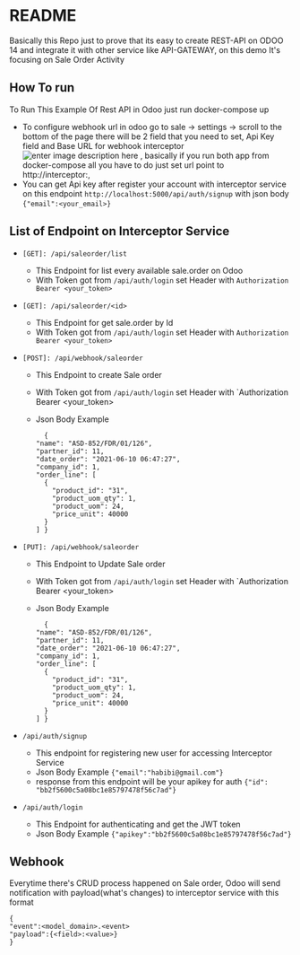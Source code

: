 # README
Basically this Repo just to prove that its easy to create REST-API on ODOO 14  and integrate it with other service like API-GATEWAY, on this demo It's focusing on Sale Order Activity 

## How To run
To Run This Example Of Rest API in  Odoo just run docker-compose up
* To configure webhook url in odoo go to sale -> settings -> scroll to the bottom of the page there will be 2 field that you need to set, Api Key field and Base URL for webhook interceptor ![enter image description here](https://i.imgur.com/yooOc9R.png) , basically if you run both app from docker-compose all you have to do just set url point to http://interceptor:<port>, 
* You can get Api key after register your account with interceptor service on this endpoint `http://localhost:5000/api/auth/signup` with json body `{"email":<your_email>}`

## List of Endpoint on Interceptor Service 
* `[GET]: /api/saleorder/list`
	* This Endpoint for list every available sale.order on Odoo
	* With Token  got from `/api/auth/login` set Header with `Authorization Bearer <your_token>`
* `[GET]: /api/saleorder/<id>`
	* 	This Endpoint for get sale.order by Id 
	* With Token  got from `/api/auth/login` set Header with `Authorization Bearer <your_token>`
* `[POST]: /api/webhook/saleorder`
	* This Endpoint to create Sale order
	* With Token  got from `/api/auth/login` set Header with `Authorization Bearer <your_token>
	* Json Body Example 

	        {
	      "name": "ASD-852/FDR/01/126",
	      "partner_id": 11,
	      "date_order": "2021-06-10 06:47:27",
	      "company_id": 1,
	      "order_line": [
	        {
	          "product_id": "31",
	          "product_uom_qty": 1,
	          "product_uom": 24,
	          "price_unit": 40000
	        }
	      ] }
* `[PUT]: /api/webhook/saleorder`
	* This Endpoint to Update Sale order
	* With Token  got from `/api/auth/login` set Header with `Authorization Bearer <your_token>
	* Json Body Example 

	        {
	      "name": "ASD-852/FDR/01/126",
	      "partner_id": 11,
	      "date_order": "2021-06-10 06:47:27",
	      "company_id": 1,
	      "order_line": [
	        {
	          "product_id": "31",
	          "product_uom_qty": 1,
	          "product_uom": 24,
	          "price_unit": 40000
	        }
	      ] }
* `/api/auth/signup`
	* This endpoint for registering new user for accessing Interceptor Service
	* Json Body Example	`{"email":"habibi@gmail.com"}`
	* response from this endpoint will be your apikey for auth `{"id": "bb2f5600c5a08bc1e85797478f56c7ad"}`

* `/api/auth/login`
	* This Endpoint for authenticating and get the JWT token
	* Json Body Example `{"apikey":"bb2f5600c5a08bc1e85797478f56c7ad"}`

## Webhook
Everytime there's CRUD process happened on Sale order, Odoo will send notification with payload(what's changes) to interceptor service with this format

    {
    "event":<model_domain>.<event>
    "payload":{<field>:<value>}
    }

